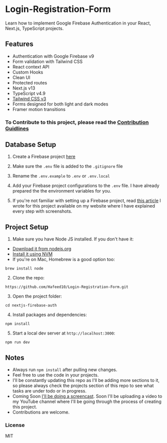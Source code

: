# Login-Registration-Form

Learn how to implement Google Firebase Authentication in your React, Next.js, TypeScript projects.


## Features

-   Authentication with Google Firebase v9
-   Form validation with Tailwind CSS
-   React context API
-   Custom Hooks
-   Clean UI
-   Protected routes
-   Next.js v13
-   TypeScript v4.9
-   [Tailwind CSS v3](https://tailwindcss.com)
-   Forms designed for both light and dark modes
-   Framer motion transitions

### To Contribute to this project, please read the [Contribution Guidlines](https://github.com/Hafeed10/Login-Registration-Form.git)

## Database Setup

1. Create a Firebase project [here](https://console.firebase.google.com/)

1. Make sure the `.env` file is added to the `.gitignore` file

1. Rename the `.env.example` to `.env` or `.env.local`

1. Add your Firebase project configurations to the `.env` file. I have already prepared the the environment variables for you.

1. If you're not familiar with setting up a Firebase project, read [this article](https://github.com/Hafeed10/Login-Registration-Form.git) I wrote for this project available on my website where I have explained every step with screenshots.

## Project Setup

1. Make sure you have Node JS installed. If you don't have it:

-   [Download it from nodejs.org](https://nodejs.org)
-   [Install it using NVM ](https://github.com/nvm-sh/nvm)
-   If you're on Mac, Homebrew is a good option too:

```
brew install node
```

2. Clone the repo:

```
https://github.com/Hafeed10/Login-Registration-Form.git
```

3. Open the project folder:

```
cd nextjs-firebase-auth
```

4. Install packages and dependencies:

```
npm install
```

5. Start a local dev server at `http://localhost:3000`:

```
npm run dev
```

## Notes

-   Always run `npm install` after pulling new changes.
-   Feel free to use the code in your projects.
-   I'll be constantly updating this repo as I'll be adding more sections to it, so please always check the projects section of this repo to see what tasks are under todo or in progress.
-   Coming Soon [I'll be doing a screencast](https://www.youtube.com/@realstoman). Soon I'll be uploading a video to my YouTube channel where I'll be going through the process of creating this project.
-   Contributions are welcome.

### License

MIT
